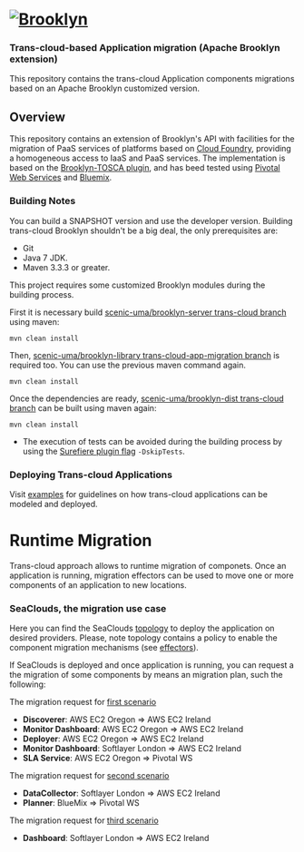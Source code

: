 
# [![**Brooklyn**](https://brooklyn.apache.org/style/img/apache-brooklyn-logo-244px-wide.png)](http://brooklyn.apache.org/)

### Trans-cloud-based Application migration  (Apache Brooklyn extension)

This repository contains the trans-cloud Application components migrations based on an Apache Brooklyn customized version.

## Overview

This repository contains an extension of Brooklyn's API with facilities for the migration of PaaS services of platforms based on [Cloud Foundry](https://www.cloudfoundry.org/), providing a homogeneous access to IaaS and PaaS services. The implementation is based on the [Brooklyn-TOSCA plugin](https://github.com/cloudsoft/brooklyn-tosca/), and has beed tested using [Pivotal Web Services](https://run.pivotal.io/) and [Bluemix](https://console.ng.bluemix.net/).

<!--  ##Running

 You can get the latest release of trans-cloud Brooklyn [here](https://github.com/kiuby88/brooklyn-dist/releases/download/apache-brooklyn-0.9.0-transcloud/brooklyn-trans-cloud-v0.1.0.zip).
 The installation and configuration process is as for the official distribution of Brooklyn. You can therefore follow the [official documentation](https://brooklyn.apache.org/v/latest/start/running.html) for installation and execution instructions.
-->
### Building Notes
You can build a SNAPSHOT version and use the developer version. Building trans-cloud Brooklyn shouldn't be a big deal, the only prerequisites are:
- Git
- Java 7 JDK.
- Maven 3.3.3 or greater.

This project requires some customized Brooklyn modules during the building process.

First it is necessary build [scenic-uma/brooklyn-server trans-cloud branch](https://github.com/scenic-uma/brooklyn-server/tree/trans-cloud) using maven:

    mvn clean install

Then, [scenic-uma/brooklyn-library trans-cloud-app-migration branch](https://github.com/scenic-uma/brooklyn-library/tree/trans-cloud-app-migration) is required too. You can use the previous maven command again.

    mvn clean install

Once the dependencies are ready, [scenic-uma/brooklyn-dist trans-cloud branch](https://github.com/scenic-uma/brooklyn-dist/tree/trans-cloud-app-migration) can be built using maven again:

    mvn clean install

* The execution of tests can be avoided during the building process by using the [Surefiere plugin flag](http://maven.apache.org/surefire/maven-surefire-plugin/examples/skipping-test.html) `-DskipTests`.

### Deploying Trans-cloud Applications
Visit [examples](https://github.com/scenic-uma/brooklyn-dist/tree/trans-cloud/trans-cloud-samples/README.md) for guidelines on how trans-cloud applications can be modeled and deployed.

# Runtime Migration
Trans-cloud approach allows to runtime migration of componets. Once an application is running, migration effectors can be used to move one or more components of an application to new locations.

### SeaClouds, the migration use case
Here you can find the SeaClouds [topology](https://github.com/scenic-uma/brooklyn-dist/blob/trans-cloud/migration/seaclouds-topology.yaml) to deploy the application on desired providers. Please, note topology contains a policy to enable the component migration mechanisms (see [effectors](https://brooklyn.apache.org/v/latest/blueprints/effectors.html)).

If SeaClouds is deployed and once application is running, you can request a the migration of some components by means an migration plan, such the following:

The migration request for [first scenario](https://github.com/scenic-uma/brooklyn-dist/blob/trans-cloud/migration/migration-request-1.txt)
- **Discoverer**: AWS EC2 Oregon => AWS EC2 Ireland  
- **Monitor Dashboard**: AWS EC2 Oregon => AWS EC2 Ireland
- **Deployer**: AWS EC2 Oregon => AWS EC2 Ireland
- **Monitor Dashboard**: Softlayer London => AWS EC2 Ireland
- **SLA Service**: AWS EC2 Oregon => Pivotal WS

The migration request for [second scenario](https://github.com/scenic-uma/brooklyn-dist/blob/trans-cloud/migration/migration-request-2.txt)
- **DataCollector**: Softlayer London => AWS EC2 Ireland
- **Planner**: BlueMix => Pivotal WS

The migration request for [third scenario](https://github.com/scenic-uma/brooklyn-dist/blob/trans-cloud/migration/migration-request-3.txt)
- **Dashboard**: Softlayer London => AWS EC2 Ireland




